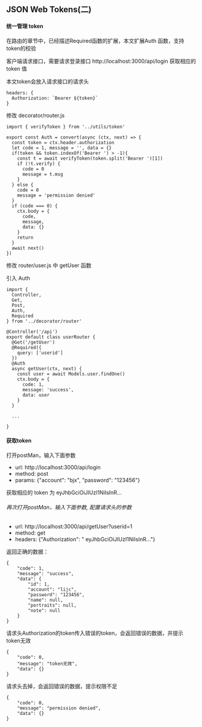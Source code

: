 ## JSON Web Tokens(二)

#### 统一管理 token
在路由的章节中，已经描述Required函数的扩展，本文扩展Auth 函数，支持 token的校验

客户端请求接口，需要请求登录接口 http://localhost:3000/api/login 获取相应的 token 值

本文token会放入请求接口的请求头
```
headers: {
  Authorization: `Bearer ${token}`
}
```

修改 decorator/router.js 
```
import { verifyToken } from '../utils/token'

export const Auth = convert(async (ctx, next) => {
  const token = ctx.header.authorization
  let code = 1, message = '', data = {}
  if(token && token.indexOf('Bearer ') > -1){
    const t = await verifyToken(token.split('Bearer ')[1])
    if (!t.verify) {
      code = 0
      message = t.msg
    }
  } else {
    code = 0
    message = 'permission denied'
  }
  if (code === 0) {
    ctx.body = {
      code,
      message,
      data: {}
    }
    return
  }
  await next()
})
```

修改 router/user.js  中 getUser 函数

引入 Auth
```
import {
  Controller,
  Get,
  Post,
  Auth,
  Required
} from '../decorator/router'

@Controller('/api')
export default class userRouter {
  @Get('/getUser')
  @Required({
    query: ['userid']
  })
  @Auth
  async getUser(ctx, next) {
    const user = await Models.user.findOne()
    ctx.body = {
      code: 1,
      message: 'success',
      data: user
    }
  }
    
  ...    
    
}
```
#### 获取token

打开postMan，输入下面参数

- url: http://localhost:3000/api/login
- method: post
- params: {"account": "bjx", "password": "123456"}

获取相应的 token 为 eyJhbGciOiJIUzI1NiIsInR...

###### 再次打开postMan，输入下面参数, 配置请求头的参数

- url: http://localhost:3000/api/getUser?userid=1
- method: get
- headers: {"Authorization": " eyJhbGciOiJIUzI1NiIsInR..."}


返回正确的数据：
```
{
    "code": 1,
    "message": "success",
    "data": {
        "id": 1,
        "account": "lijc",
        "password": "123456",
        "name": null,
        "portraits": null,
        "note": null
    }
}
```
请求头Authorization的token传入错误的token，会返回错误的数据，并提示token无效
```
{
    "code": 0,
    "message": "token无效",
    "data": {}
}
```
请求头去掉，会返回错误的数据，提示权限不足
```
{
    "code": 0,
    "message": "permission denied",
    "data": {}
}
```